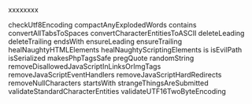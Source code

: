 xxxxxxxx










checkUtf8Encoding
compactAnyExplodedWords
contains
convertAllTabsToSpaces
convertCharacterEntitiesToASCII
deleteLeading
deleteTrailing
endsWith
ensureLeading
ensureTrailing
healNaughtyHTMLElements
healNaughtyScriptingElements
is
isEvilPath
isSerialized
makesPhpTagsSafe
pregQuote
randomString
removeDisallowedJavaScriptInLinksOrImgTags
removeJavaScriptEventHandlers
removeJavaScriptHardRedirects
removeNullCharacters
startsWith
strangeThingsAreSubmitted
validateStandardCharacterEntities
validateUTF16TwoByteEncoding
